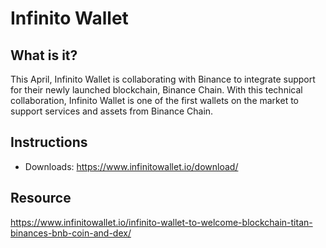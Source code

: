 # Infinito Wallet

## What is it?

This April, Infinito Wallet is collaborating with Binance to integrate support for their newly launched blockchain, Binance Chain. With this technical collaboration, Infinito Wallet is one of the first wallets on the market to support services and assets from Binance Chain.

## Instructions

* Downloads:  https://www.infinitowallet.io/download/

## Resource

https://www.infinitowallet.io/infinito-wallet-to-welcome-blockchain-titan-binances-bnb-coin-and-dex/
